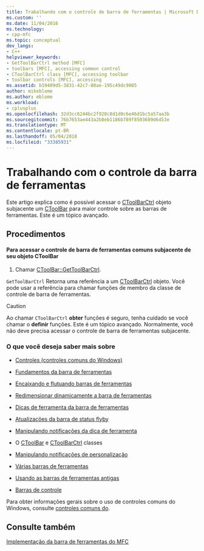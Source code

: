 ```yaml
---
title: Trabalhando com o controle de barra de ferramentas | Microsoft Docs
ms.custom: ''
ms.date: 11/04/2016
ms.technology:
- cpp-mfc
ms.topic: conceptual
dev_langs:
- C++
helpviewer_keywords:
- GetToolBarCtrl method [MFC]
- toolbars [MFC], accessing common control
- CToolBarCtrl class [MFC], accessing toolbar
- toolbar controls [MFC], accessing
ms.assetid: b19409d5-3831-42c7-80ae-195c49dc9085
author: mikeblome
ms.author: mblome
ms.workload:
- cplusplus
ms.openlocfilehash: 32d3cc6244bc2f928c8d1d0c6e46d1bc5a57aa3b
ms.sourcegitcommit: 76b7653ae443a2b8eb1186b789f8503609d6453e
ms.translationtype: MT
ms.contentlocale: pt-BR
ms.lasthandoff: 05/04/2018
ms.locfileid: "33385931"
---
```

# <a name="working-with-the-toolbar-control"></a>Trabalhando com o controle da barra de ferramentas
Este artigo explica como é possível acessar o [CToolBarCtrl](../mfc/reference/ctoolbarctrl-class.md) objeto subjacente um [CToolBar](../mfc/reference/ctoolbar-class.md) para maior controle sobre as barras de ferramentas. Este é um tópico avançado.  
  
## <a name="procedures"></a>Procedimentos  
  
#### <a name="to-access-the-toolbar-common-control-underlying-your-ctoolbar-object"></a>Para acessar o controle de barra de ferramentas comuns subjacente de seu objeto CToolBar  
  
1.  Chamar [CToolBar::GetToolBarCtrl](../mfc/reference/ctoolbar-class.md#gettoolbarctrl).  
  
 `GetToolBarCtrl` Retorna uma referência a um [CToolBarCtrl](../mfc/reference/ctoolbarctrl-class.md) objeto. Você pode usar a referência para chamar funções de membro da classe de controle de barra de ferramentas.  
  
> [!CAUTION]
>  Ao chamar `CToolBarCtrl` **obter** funções é seguro, tenha cuidado se você chamar o **definir** funções. Este é um tópico avançado. Normalmente, você não deve precisa acessar o controle de barra de ferramentas subjacente.  
  
### <a name="what-do-you-want-to-know-more-about"></a>O que você deseja saber mais sobre  
  
-   [Controles (controles comuns do Windows)](../mfc/controls-mfc.md)  
  
-   [Fundamentos da barra de ferramentas](../mfc/toolbar-fundamentals.md)  
  
-   [Encaixando e flutuando barras de ferramentas](../mfc/docking-and-floating-toolbars.md)  
  
-   [Redimensionar dinamicamente a barra de ferramentas](../mfc/docking-and-floating-toolbars.md)  
  
-   [Dicas de ferramenta da barra de ferramentas](../mfc/toolbar-tool-tips.md)  
  
-   [Atualizações da barra de status flyby](../mfc/toolbar-tool-tips.md)  
  
-   [Manipulando notificações da dica de ferramenta](../mfc/handling-tool-tip-notifications.md)  
  
-   O [CToolBar](../mfc/reference/ctoolbar-class.md) e [CToolBarCtrl](../mfc/reference/ctoolbarctrl-class.md) classes  
  
-   [Manipulando notificações de personalização](../mfc/handling-customization-notifications.md)  
  
-   [Várias barras de ferramentas](../mfc/toolbar-fundamentals.md)  
  
-   [Usando as barras de ferramentas antigas](../mfc/using-your-old-toolbars.md)  
  
-   [Barras de controle](../mfc/control-bars.md)  
  
 Para obter informações gerais sobre o uso de controles comuns do Windows, consulte [controles comuns do](http://msdn.microsoft.com/library/windows/desktop/bb775493).  
  
## <a name="see-also"></a>Consulte também  
 [Implementação da barra de ferramentas do MFC](../mfc/mfc-toolbar-implementation.md)

